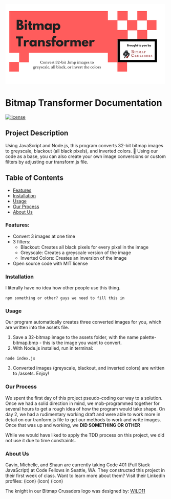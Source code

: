 ![Bitmap Transformer](./assets/BitmapTransformer.png)

# Bitmap Transformer Documentation
[![license](https://img.shields.io/github/license/mashape/apistatus.svg)]()

## Project Description
Using JavaScript and Node.js, this program converts 32-bit bitmap images to greyscale, blackout (all black pixels), and inverted colors. :art: Using our code as a base, you can also create your own image conversions or custom filters by adjusting our transform.js file.  

## Table of Contents
+ [Features](#features)
+ [Installation](#installation)
+ [Usage](#usage)
+ [Our Process](#our-process)
+ [About Us](#about-us)

### Features:
+ Convert 3 images at one time
+ 3 filters:
  + Blackout: Creates all black pixels for every pixel in the image
  + Greyscale: Creates a greyscale version of the image
  + Inverted Colors: Creates an inversion of the image
+ Open source code with MIT license

### Installation
I literally have no idea how other people use this thing.

`npm something or other? guys we need to fill this in`

### Usage
Our program automatically creates three converted images for you, which are written into the assets file.

1. Save a 32-bitmap image to the assets folder, with the name palette-bitmap.bmp - this is the image you want to convert.
2. With Node.js installed, run in terminal:

`node index.js`

3. Converted images (greyscale, blackout, and inverted colors) are written to /assets. Enjoy!

### Our Process
We spent the first day of this project pseudo-coding our way to a solution. Once we had a solid direction in mind, we mob-programmed together for several hours to get a rough idea of how the program would take shape. On day 2, we had a rudimentary working draft and were able to work more in detail on our tranform.js file to get our methods to work and write images. Once that was up and working, we **DID SOMETHING OR OTHER**

While we would have liked to apply the TDD process on this project, we did not use it due to time constraints.

### About Us
Gavin, Michelle, and Shaun are currently taking Code 401 (Full Stack JavaScript) at Code Fellows in Seattle, WA. They constructed this project in their first week of class. Want to learn more about them? Visit their LinkedIn profiles:
(icon) (icon) (icon)

The knight in our Bitmap Crusaders logo was designed by: [WiLD11](http://www.wild11.newgrounds.com)
